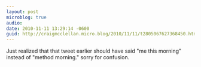 ```yaml
---
layout: post
microblog: true
audio: 
date: 2010-11-11 13:29:14 -0600
guid: http://craigmcclellan.micro.blog/2010/11/11/t2805067627368450.html
---
```

Just realized that that tweet earlier should have said "me this morning" instead of "method morning." sorry for confusion.
